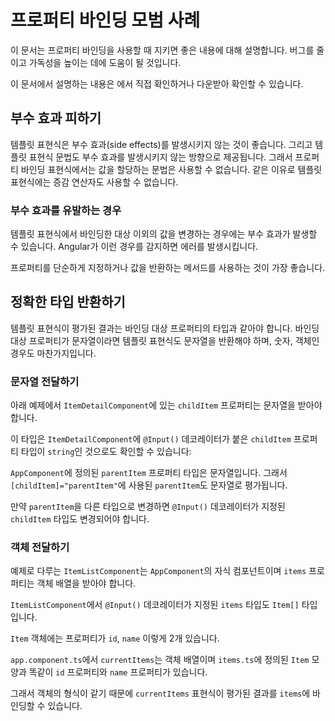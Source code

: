 <!--
# Property binding best practices
-->
# 프로퍼티 바인딩 모범 사례

<!--
By following a few guidelines, you can use property binding in a way that helps you minimize bugs and keep your code readable.

<div class="alert is-helpful">

See the <live-example name="property-binding"></live-example> for a working example containing the code snippets in this guide.

</div>
-->
이 문서는 프로퍼티 바인딩을 사용할 때 지키면 좋은 내용에 대해 설명합니다.
버그를 줄이고 가독성을 높이는 데에 도움이 될 것입니다.

<div class="alert is-helpful">

이 문서에서 설명하는 내용은 <live-example name="property-binding"></live-example>에서 직접 확인하거나 다운받아 확인할 수 있습니다.

</div>


<!--
## Avoid side effects
-->
## 부수 효과 피하기

<!--
Evaluation of a template expression should have no visible side effects.
Use the syntax for template expressions to help avoid side effects.
In general, the correct syntax prevents you from assigning a value to anything in a property binding expression.
The syntax also prevents you from using increment and decrement operators.
-->
템플릿 표현식은 부수 효과(side effects)를 발생시키지 않는 것이 좋습니다.
그리고 템플릿 표현식 문법도 부수 효과를 발생시키지 않는 방향으로 제공됩니다.
그래서 프로퍼티 바인딩 표현식에서는 값을 할당하는 문법은 사용할 수 없습니다.
같은 이유로 템플릿 표현식에는 증감 연산자도 사용할 수 없습니다.


<!--
### An example of producing side effects
-->
### 부수 효과를 유발하는 경우

<!--
If you had an expression that changed the value of something else that you were binding to, that change of value would be a side effect.
Angular might or might not display the changed value.
If Angular does detect the change, it throws an error.

As a best practice, use only properties and methods that return values.
-->
템플릿 표현식에서 바인딩한 대상 이외의 값을 변경하는 경우에는 부수 효과가 발생할 수 있습니다.
Angular가 이런 경우를 감지하면 에러를 발생시킵니다.

프로퍼티를 단순하게 지정하거나 값을 반환하는 메서드를 사용하는 것이 가장 좋습니다.


<!--
## Return the proper type
-->
## 정확한 타입 반환하기

<!--
A template expression should evaluate to the type of value that the target property expects.
For example, return a string if the target property expects a string, a number if it expects a number, or an object if it expects an object.
-->
템플릿 표현식이 평가된 결과는 바인딩 대상 프로퍼티의 타입과 같아야 합니다.
바인딩 대상 프로퍼티가 문자열이라면 템플릿 표현식도 문자열을 반환해야 하며, 숫자, 객체인 경우도 마찬가지입니다.


<!--
### Passing in a string
-->
### 문자열 전달하기

<!--
In the following example, the `childItem` property of the `ItemDetailComponent` expects a string.

<code-example path="property-binding/src/app/app.component.html" region="model-property-binding" header="src/app/app.component.html"></code-example>

Confirm this expectation by looking in the `ItemDetailComponent` where the `@Input()` type is `string`:

<code-example path="property-binding/src/app/item-detail/item-detail.component.ts" region="input-type" header="src/app/item-detail/item-detail.component.ts (setting the @Input() type)"></code-example>

The `parentItem` in `AppComponent` is a string, which means that the expression, `parentItem` within `[childItem]="parentItem"`, evaluates to a string.

<code-example path="property-binding/src/app/app.component.ts" region="parent-data-type" header="src/app/app.component.ts"></code-example>

If `parentItem` were some other type, you would need to specify `childItem`  `@Input()` as that type as well.
-->
아래 예제에서 `ItemDetailComponent`에 있는 `childItem` 프로퍼티는 문자열을 받아야 합니다.

<code-example path="property-binding/src/app/app.component.html" region="model-property-binding" header="src/app/app.component.html"></code-example>

이 타입은 `ItemDetailComponent`에 `@Input()` 데코레이터가 붙은 `childItem` 프로퍼티 타입이 `string`인 것으로도 확인할 수 있습니다:

<code-example path="property-binding/src/app/item-detail/item-detail.component.ts" region="input-type" header="src/app/item-detail/item-detail.component.ts (@Input() 프로퍼티에 지정된 타입)"></code-example>

`AppComponent`에 정의된 `parentItem` 프로퍼티 타입은 문자열입니다.
그래서 `[childItem]="parentItem"`에 사용된 `parentItem`도 문자열로 평가됩니다.

<code-example path="property-binding/src/app/app.component.ts" region="parent-data-type" header="src/app/app.component.ts"></code-example>

만약 `parentItem`을 다른 타입으로 변경하면 `@Input()` 데코레이터가 지정된 `childItem` 타입도 변경되어야 합니다.


<!--
### Passing in an object
-->
### 객체 전달하기

<!--
In this example, `ItemListComponent` is a child component of `AppComponent` and the `items` property expects an array of objects.

<code-example path="property-binding/src/app/app.component.html" region="pass-object" header="src/app/app.component.html"></code-example>

In the `ItemListComponent` the `@Input()`, `items`, has a type of `Item[]`.

<code-example path="property-binding/src/app/item-list/item-list.component.ts" region="item-input" header="src/app/item-list.component.ts"></code-example>

Notice that `Item` is an object that it has two properties; an `id` and a `name`.

<code-example path="property-binding/src/app/item.ts" region="item-class" header="src/app/item.ts"></code-example>

In `app.component.ts`, `currentItems` is an array of objects in the same shape as the `Item` object in `items.ts`, with an `id` and a `name`.

<code-example path="property-binding/src/app/app.component.ts" region="pass-object" header="src/app.component.ts"></code-example>

By supplying an object in the same shape, you satisfy the expectations of `items` when Angular evaluates the expression `currentItems`.
-->
예제로 다루는 `ItemListComponent`는 `AppComponent`의 자식 컴포넌트이며 `items` 프로퍼티는 객체 배열을 받아야 합니다.

<code-example path="property-binding/src/app/app.component.html" region="pass-object" header="src/app/app.component.html"></code-example>

`ItemListComponent`에서 `@Input()` 데코레이터가 지정된 `items` 타입도 `Item[]` 타입입니다.

<code-example path="property-binding/src/app/item-list/item-list.component.ts" region="item-input" header="src/app/item-list.component.ts"></code-example>

`Item` 객체에는 프로퍼티가 `id`, `name` 이렇게 2개 있습니다.

<code-example path="property-binding/src/app/item.ts" region="item-class" header="src/app/item.ts"></code-example>

`app.component.ts`에서 `currentItems`는 객체 배열이며 `items.ts`에 정의된 `Item` 모양과 똑같이 `id` 프로퍼티와 `name` 프로퍼티가 있습니다.

<code-example path="property-binding/src/app/app.component.ts" region="pass-object" header="src/app.component.ts"></code-example>

그래서 객체의 형식이 같기 때문에 `currentItems` 표현식이 평가된 결과를 `items`에 바인딩할 수 있습니다.
